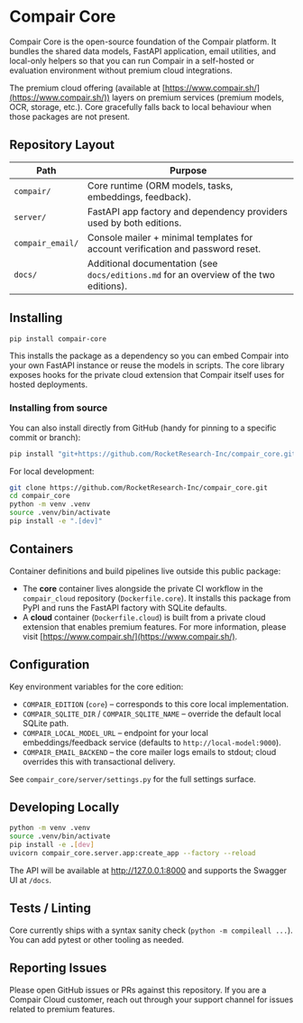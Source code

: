 # Compair Core

Compair Core is the open-source foundation of the Compair platform. It bundles the shared data models, FastAPI application, email utilities, and local-only helpers so that you can run Compair in a self-hosted or evaluation environment without premium cloud integrations.

The premium cloud offering (available at [https://www.compair.sh/](https://www.compair.sh/)) layers on premium services (premium models, OCR, storage,  etc.). Core gracefully falls back to local behaviour when those packages are not present.

## Repository Layout

| Path | Purpose |
| --- | --- |
| `compair/` | Core runtime (ORM models, tasks, embeddings, feedback). |
| `server/` | FastAPI app factory and dependency providers used by both editions. |
| `compair_email/` | Console mailer + minimal templates for account verification and password reset. |
| `docs/` | Additional documentation (see `docs/editions.md` for an overview of the two editions). |

## Installing

```bash
pip install compair-core
```

This installs the package as a dependency so you can embed Compair into your own FastAPI instance or reuse the models in scripts. The core library exposes hooks for the private cloud extension that Compair itself uses for hosted deployments.

### Installing from source

You can also install directly from GitHub (handy for pinning to a specific commit or branch):

```bash
pip install "git+https://github.com/RocketResearch-Inc/compair_core.git@main"
```

For local development:

```bash
git clone https://github.com/RocketResearch-Inc/compair_core.git
cd compair_core
python -m venv .venv
source .venv/bin/activate
pip install -e ".[dev]"
```

## Containers

Container definitions and build pipelines live outside this public package:

- The **core** container lives alongside the private CI workflow in the `compair_cloud` repository (`Dockerfile.core`). It installs this package from PyPI and runs the FastAPI factory with SQLite defaults.
- A **cloud** container (`Dockerfile.cloud`) is built from a private cloud extension that enables premium features. For more information, please visit [https://www.compair.sh/](https://www.compair.sh/).

## Configuration

Key environment variables for the core edition:

- `COMPAIR_EDITION` (`core`) – corresponds to this core local implementation.
- `COMPAIR_SQLITE_DIR` / `COMPAIR_SQLITE_NAME` – override the default local SQLite path.
- `COMPAIR_LOCAL_MODEL_URL` – endpoint for your local embeddings/feedback service (defaults to `http://local-model:9000`).
- `COMPAIR_EMAIL_BACKEND` – the core mailer logs emails to stdout; cloud overrides this with transactional delivery.

See `compair_core/server/settings.py` for the full settings surface.

## Developing Locally

```bash
python -m venv .venv
source .venv/bin/activate
pip install -e .[dev]
uvicorn compair_core.server.app:create_app --factory --reload
```

The API will be available at http://127.0.0.1:8000 and supports the Swagger UI at `/docs`.

## Tests / Linting

Core currently ships with a syntax sanity check (`python -m compileall ...`). You can add pytest or other tooling as needed.

## Reporting Issues

Please open GitHub issues or PRs against this repository. If you are a Compair Cloud customer, reach out through your support channel for issues related to premium features.
